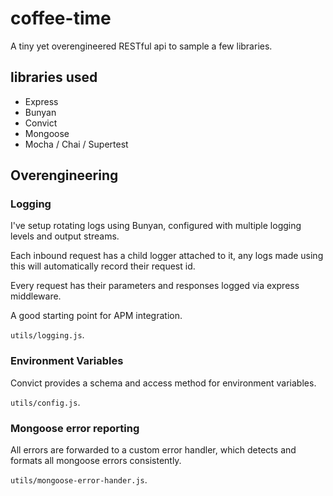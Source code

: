 # coffee-time

A tiny yet overengineered RESTful api to sample a few libraries.

## libraries used

* Express
* Bunyan
* Convict
* Mongoose
* Mocha / Chai / Supertest

## Overengineering

### Logging

I've setup rotating logs using Bunyan, configured with multiple logging levels and output streams.

Each inbound request has a child logger attached to it, any logs made using this will automatically record their request id.

Every request has their parameters and responses logged via express middleware.

A good starting point for APM integration.

`utils/logging.js`.

### Environment Variables

Convict provides a schema and access method for environment variables.

`utils/config.js`.

### Mongoose error reporting

All errors are forwarded to a custom error handler, which detects and formats all mongoose errors consistently.

`utils/mongoose-error-hander.js`.
